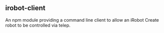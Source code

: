irobot-client
-------------

An npm module providing a command line client to allow an iRobot Create
robot to be controlled via telep.


